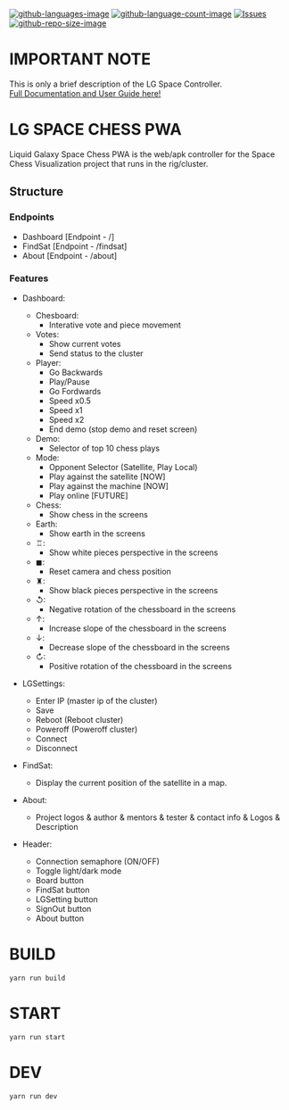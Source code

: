 [![github-languages-image](https://img.shields.io/github/languages/top/PabloSanchi/LG-SPACE-CHESS-PWA.svg?color=red)]()
[![github-language-count-image](https://img.shields.io/github/languages/count/PabloSanchi/LG-SPACE-CHESS-PWA.svg)]()
[![Issues](https://img.shields.io/github/issues/PabloSanchi/LG-SPACE-CHESS-PWA.svg)](https://github.com/PabloSanchi/LG-SPACE-CHESS-PWA/issues)
[![github-repo-size-image](https://img.shields.io/github/repo-size/PabloSanchi/LG-SPACE-CHESS-PWA.svg?color=yellow)]()

# IMPORTANT NOTE
This is only a brief description of the LG Space Controller.<br>
[Full Documentation and User Guide here!](./public/Documentation.pdf)

# LG SPACE CHESS PWA
Liquid Galaxy Space Chess PWA is the web/apk controller for the Space Chess Visualization project that runs in the rig/cluster.

## Structure
### Endpoints
- Dashboard [Endpoint - /]
- FindSat [Endpoint - /findsat]
- About [Endpoint - /about]

### Features

- Dashboard:
  - Chesboard:
    - Interative vote and piece movement
  - Votes:
    - Show current votes
    - Send status to the cluster
  - Player:
    - Go Backwards
    - Play/Pause
    - Go Fordwards
    - Speed x0.5
    - Speed x1
    - Speed x2
    - End demo (stop demo and reset screen)
  - Demo:
    - Selector of top 10 chess plays
  - Mode:
    - Opponent Selector (Satellite, Play Local)
    - Play against the satellite [NOW]
    - Play against the machine [NOW]
    - Play online [FUTURE]
  - Chess:
    - Show chess in the screens
  - Earth:
    - Show earth in the screens
  - ♖:
    - Show white pieces perspective in the screens
  - ◼:
    - Reset camera and chess position
  - ♜:
    - Show black pieces perspective in the screens
  - ↺: 
    - Negative rotation of the chessboard in the screens
  - ↑:
    - Increase slope of the chessboard in the screens
  - ↓:
    - Decrease slope of the chessboard in the screens
  - ↻:
    - Positive rotation of the chessboard in the screens


- LGSettings:
  - Enter IP (master ip of the cluster)
  - Save
  - Reboot (Reboot cluster)
  - Poweroff (Poweroff cluster)
  - Connect
  - Disconnect

- FindSat:
  - Display the current position of the satellite in a map.

- About:
  - Project logos & author & mentors & tester & contact info & Logos & Description

- Header:
  - Connection semaphore (ON/OFF)
  - Toggle light/dark mode
  - Board button
  - FindSat button
  - LGSetting button
  - SignOut button
  - About button


# BUILD
```
yarn run build
```
# START
```
yarn run start
```

# DEV
```
yarn run dev
```

